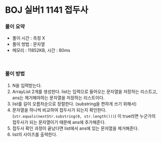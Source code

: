 # BOJ 실버1 1141 접두사

### 풀이 요약

- 풀이 시간 : 측정 X
- 풀이 방법 : 문자열
- 메모리 : 11852KB, 시간 : 80ms

<br>

### 풀이 방법

1. N을 입력받는다.
2. ArrayList 2개를 생성한다. list는 입력으로 들어오는 문자열을 저장하는 리스트고, ans는 제거해야하는 문자열을 저장하는 리스트이다.
3. list를 길이 오름차순으로 정렬한다. (substring을 편하게 쓰기 위해서)
4. 문자열을 하나씩 비교하여 접두사가 되는지 확인한다. (`str.equals(nextStr.substring(0, str.length()))`) 이 true라면 누군가의 접두사가 되는 문자열이기 때문에 ans에 추가해준다.
5. 접두사 확인 과정이 끝났다면 list에서 ans에 있는 문자열을 제거해준다.
6. list의 사이즈를 출력한다.

